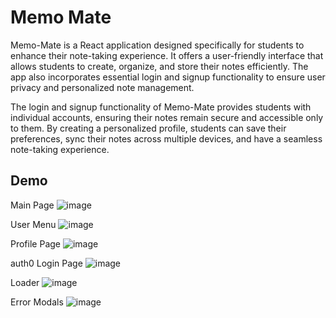 # Memo Mate

Memo-Mate is a React application designed specifically for students to enhance their note-taking experience. It offers a user-friendly interface that allows students to create, organize, and store their notes efficiently. The app also incorporates essential login and signup functionality to ensure user privacy and personalized note management.

The login and signup functionality of Memo-Mate provides students with individual accounts, ensuring their notes remain secure and accessible only to them. By creating a personalized profile, students can save their preferences, sync their notes across multiple devices, and have a seamless note-taking experience.


## Demo

Main Page
![image](https://github.com/Pr3mKum4r/Memo-Mate/assets/92014379/c3ede6bc-0691-4968-9ad7-60b7c5a6bc91)

User Menu
![image](https://github.com/Pr3mKum4r/Memo-Mate/assets/92014379/57aa04c7-3daa-4fba-8867-fd1571ccb105)

Profile Page
![image](https://github.com/Pr3mKum4r/Memo-Mate/assets/92014379/33141e23-2c2c-4bb6-a218-dd3b286b6f88)

auth0 Login Page
![image](https://github.com/Pr3mKum4r/Memo-Mate/assets/92014379/4c4c2795-dc82-4777-afd8-944d4b743277)

Loader
![image](https://github.com/Pr3mKum4r/Memo-Mate/assets/92014379/fcc364c5-132f-4fda-b02b-a2e716a49026)

Error Modals
![image](https://github.com/Pr3mKum4r/Memo-Mate/assets/92014379/b00f18cb-a3bd-4424-9e17-d9365de9a8dc)





